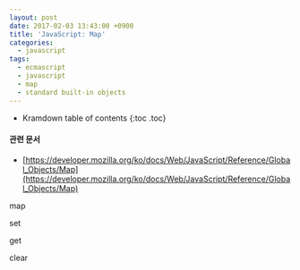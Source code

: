 ```yaml
---
layout: post
date: 2017-02-03 13:43:00 +0900
title: 'JavaScript: Map'
categories:
  - javascript
tags:
  - ecmascript
  - javascript
  - map
  - standard built-in objects
---
```


* Kramdown table of contents
{:toc .toc}

#### 관련 문서

- [https://developer.mozilla.org/ko/docs/Web/JavaScript/Reference/Global_Objects/Map](https://developer.mozilla.org/ko/docs/Web/JavaScript/Reference/Global_Objects/Map)


map


set

get

clear
